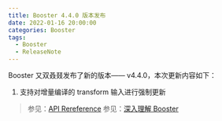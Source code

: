 ```yaml
---
title: Booster 4.4.0 版本发布
date: 2022-01-16 20:00:00
categories: Booster
tags:
  - Booster
  - ReleaseNote
---
```


Booster 又双叒叕发布了新的版本—— v4.4.0，本次更新内容如下：

1. 支持对增量编译的 transform 输入进行强制更新

> 参见：[API Rereference](https://reference.johnsonlee.io/booster)
> 参见：[深入理解 Booster](https://booster.johnsonlee.io)

